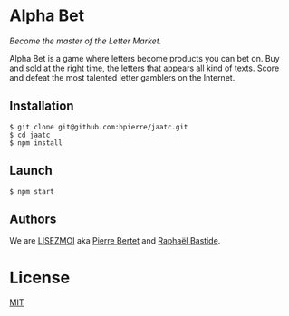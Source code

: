 # Alpha Bet

*Become the master of the Letter Market.*

Alpha Bet is a game where letters become products you can bet on. Buy and sold at the right time, the letters that appears all kind of texts. Score and defeat the most talented letter gamblers on the Internet.

## Installation

    $ git clone git@github.com:bpierre/jaatc.git
    $ cd jaatc
    $ npm install

## Launch

    $ npm start

## Authors

We are [LISEZMOI](http://lisezmoi.org) aka [Pierre Bertet](http://pierrebertet.net/) and [Raphaël Bastide](http://raphaelbastide.com).

# License

[MIT](http://opensource.org/licenses/MIT)
